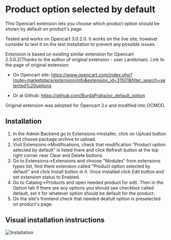 # Product option selected by default
This Opencart extension lets you choose which product option should be shown by default on product's page.

Tested and works on Opencart 3.0.2.0. It works on the live site, however consider to test it on the test installation to prevent any possible issues.

Extension is based on existing similar extension for Opencart 2.3.0.2(Thanks to the author of original extension - user Landsman). Link to the page of original extension:

- On Opencart site: https://www.opencart.com/index.php?route=marketplace/extension/info&extension_id=31501&filter_search=selected%20options

- Or at Github: https://github.com/BurdaPraha/oc_default_option

Original extension was adopted for Opencart 3.x and modified into OCMOD.

## Installation

1. In the Admin Backend go to Extensions->Installer, click on Upload button and choose package archive to upload.
2. Visit Extensions->Modifications, check that modification "Product option selected by default" is listed there and click Refresh button at the top right corner near Clear and Delete buttons.
3. Go to Extensions->Extensions and choose "Modules" from extensions types list, find there extension called "Product option selected by default" and click Install button in it. Once installed
click Edit button and set extansion status to Enabled.
4. Go to Catalog->Products and open needed product for edit. Then in the Option tab if there are any options you should see checkbox called default, set it for whatever option should be default for the product.
5. On the site's frontend check that needed deafult option is preselected on product's page.


## Visual installation instructions

![Installation](./installation.gif)
